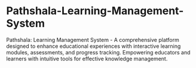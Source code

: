 # Pathshala-Learning-Management-System
Pathshala: Learning Management System - A comprehensive platform designed to enhance educational experiences with interactive learning modules, assessments, and progress tracking. Empowering educators and learners with intuitive tools for effective knowledge management.
